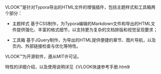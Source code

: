 VLOOK™是针对Typora导出的HTML文件的增强插件，包括主题样式和工具箱两个部分：

- 主题样式
  基于CSS制作，为Typora编辑的Markdown文件和导出的HTML文件提供强化、丰富的格式细节，以支持更为复杂的文档排版和视觉呈现要求；

- 工具箱
  基于JQuery制作，为导出的HTML提供便捷的章节、图片导航，以及页内、外部链接检查与优化等特性。

VLOOK™为开源软件，遵从MIT许可证。

特性的详细介绍，以及使用说明详见《VLOOK快速参考手册.html》
